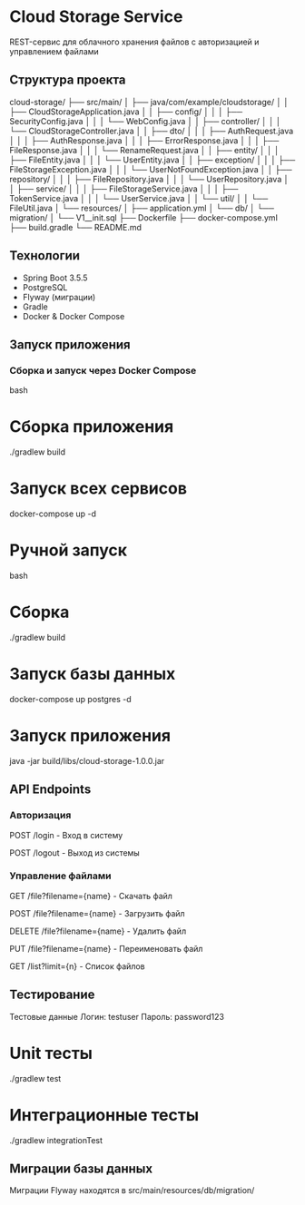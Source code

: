 # Cloud Storage Service

REST-сервис для облачного хранения файлов с авторизацией и управлением файлами

## Структура проекта
cloud-storage/
├── src/main/
│   ├── java/com/example/cloudstorage/
│   │   ├── CloudStorageApplication.java
│   │   ├── config/
│   │   │   ├── SecurityConfig.java
│   │   │   └── WebConfig.java
│   │   ├── controller/
│   │   │   └── CloudStorageController.java
│   │   ├── dto/
│   │   │   ├── AuthRequest.java
│   │   │   ├── AuthResponse.java
│   │   │   ├── ErrorResponse.java
│   │   │   ├── FileResponse.java
│   │   │   └── RenameRequest.java
│   │   ├── entity/
│   │   │   ├── FileEntity.java
│   │   │   └── UserEntity.java
│   │   ├── exception/
│   │   │   ├── FileStorageException.java
│   │   │   └── UserNotFoundException.java
│   │   ├── repository/
│   │   │   ├── FileRepository.java
│   │   │   └── UserRepository.java
│   │   ├── service/
│   │   │   ├── FileStorageService.java
│   │   │   ├── TokenService.java
│   │   │   └── UserService.java
│   │   └── util/
│   │       └── FileUtil.java
│   └── resources/
│       ├── application.yml
│       └── db/
│           └── migration/
│               └── V1__init.sql
├── Dockerfile
├── docker-compose.yml
├── build.gradle
└── README.md

## Технологии

- Spring Boot 3.5.5
- PostgreSQL
- Flyway (миграции)
- Gradle
- Docker & Docker Compose

## Запуск приложения

### Сборка и запуск через Docker Compose

bash
# Сборка приложения
./gradlew build

# Запуск всех сервисов
docker-compose up -d


# Ручной запуск
bash
# Сборка
./gradlew build

# Запуск базы данных
docker-compose up postgres -d

# Запуск приложения
java -jar build/libs/cloud-storage-1.0.0.jar


## API Endpoints

### Авторизация

POST /login - Вход в систему

POST /logout - Выход из системы

### Управление файлами

GET /file?filename={name} - Скачать файл

POST /file?filename={name} - Загрузить файл

DELETE /file?filename={name} - Удалить файл

PUT /file?filename={name} - Переименовать файл

GET /list?limit={n} - Список файлов

## Тестирование
Тестовые данные
Логин: testuser
Пароль: password123

# Unit тесты
./gradlew test

# Интеграционные тесты
./gradlew integrationTest

## Миграции базы данных
Миграции Flyway находятся в src/main/resources/db/migration/
